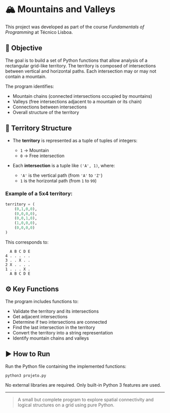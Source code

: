 # 🏔️ Mountains and Valleys

This project was developed as part of the course *Fundamentals of Programming* at Técnico Lisboa.

## 🧠 Objective

The goal is to build a set of Python functions that allow analysis of a rectangular grid-like territory. The territory is composed of intersections between vertical and horizontal paths. Each intersection may or may not contain a mountain.

The program identifies:
- Mountain chains (connected intersections occupied by mountains)
- Valleys (free intersections adjacent to a mountain or its chain)
- Connections between intersections
- Overall structure of the territory

## 🧱 Territory Structure

- The **territory** is represented as a tuple of tuples of integers:
  - `1` → Mountain
  - `0` → Free intersection

- Each **intersection** is a tuple like `('A', 1)`, where:
  - `'A'` is the vertical path (from `'A'` to `'Z'`)
  - `1` is the horizontal path (from `1` to `99`)

### Example of a 5x4 territory:

```python
territory = (
    (0,1,0,0),
    (0,0,0,0),
    (0,0,1,0),
    (1,0,0,0),
    (0,0,0,0)
)
```

This corresponds to:

```
  A B C D E
4 . . . . .
3 . . X . .
2 X . . . .
1 . . . X .
  A B C D E
```

## ⚙️ Key Functions

The program includes functions to:

- Validate the territory and its intersections
- Get adjacent intersections
- Determine if two intersections are connected
- Find the last intersection in the territory
- Convert the territory into a string representation
- Identify mountain chains and valleys

## ▶️ How to Run

Run the Python file containing the implemented functions:

```bash
python3 projeto.py
```

No external libraries are required. Only built-in Python 3 features are used.

---

> A small but complete program to explore spatial connectivity and logical structures on a grid using pure Python.